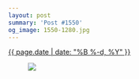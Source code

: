 ```yaml
---
layout: post
summary: 'Post #1550'
og_image: 1550-1280.jpg
---
```


<p>
 <time>
  <a href="/1550">
   {{ page.date | date: "%B %-d, %Y" }}
  </a>
 </time>
 <a href="/1550">
  <figure data-taken="12/19/2021">
   <img sizes="(min-width: 700px) 50vw, calc(100vw - 2rem)" src="{{ site.assets_url }}/1550-640.jpg" srcset="{{ site.assets_url }}/1550-320.jpg 320w, {{ site.assets_url }}/1550-640.jpg 640w, {{ site.assets_url }}/1550-960.jpg 960w, {{ site.assets_url }}/1550-1280.jpg 1280w"/>
  </figure>
 </a>
</p>
